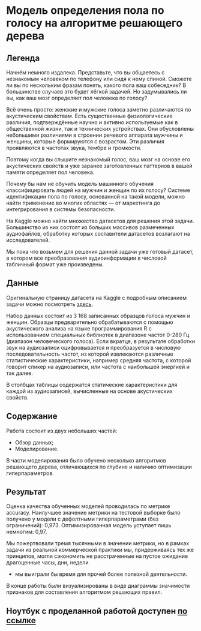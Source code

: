 # Модель определения пола по голосу на алгоритме решающего дерева

## Легенда
Начнём немного издалека. Представьте, что вы общаетесь с незнакомым человеком по телефону или сидя к нему спиной.
Сможете ли вы по нескольким фразам понять, какого пола ваш собеседник? В большинстве случаев это будет лёгкой задачей.
Но задумывались ли вы, как ваш мозг определяет пол человека по голосу?

Всё очень просто: женские и мужские голоса заметно различаются по акустическим свойствам.
Есть существенные физиологические различия, подтверждённые научно и активно используемые как в общественной жизни,
так и технических устройствах. Они обусловлены небольшими различиями в строении речевого аппарата мужчины и женщины,
которые формируются с возрастом. Эти различия проявляются в частотах звука, тембре и громкости.

Поэтому когда вы слышите незнакомый голос, ваш мозг на основе его акустических свойств и уже заранее заготовленных 
паттернов в вашей памяти определяет пол человека.

Почему бы нам не обучить модель машинного обучения классифицировать людей на мужчин и женщин по их голосу? Системе
идентификации пола по голосу, основанной на такой модели, можно найти применение во многих областях — от
маркетинга до интегрирования в системы безопасности.

На Kaggle можно найти множество датасетов для решения этой задачи. Большинство из них состоят из больших массивов
размеченных аудиофайлов, обработку которых составители датасетов возлагают на исследователей.

Мы пока что возьмем для решения данной задачи уже готовый датасет, в котором все преобразования аудиоинформации в числовой
табличный формат уже произведены.

## Данные 

Оригинальную страницу датасета на Kaggle с подробным описанием задачи можно посмотреть [здесь](https://www.kaggle.com/datasets/primaryobjects/voicegender).

Набор данных состоит из 3 168 записанных образцов голоса мужчин и женщин. Образцы предварительно обрабатываются
с помощью акустического анализа на языке программирования R с использованием специальных библиотек в диапазоне частот
0-280 Гц (диапазон человеческого голоса). Если вкратце, в результате обработки звук на аудиозаписи оцифровывается и
преобразуется в числовую последовательность частот, из которой извлекаются различные статистические характеристики,
например средняя частота, с которой говорит спикер на аудиозаписи, или частота с наибольшей энергией и так далее.

В столбцах таблицы содержатся статические характеристики для каждой из аудиозаписей, вычисленные на основе акустических свойств.

## Содержание

Работа состоит из двух небольших частей:
 - Обзор данных;
 - Моделирование.

В части моделирования было обучено несколько алгоритмов решающего дерева, отличающихся по глубине и наличию
оптимизации гиперпараметров.

## Результат

Оценка качества обученных моделей проводилась по метрике accuracy. Наилучшее значение метрики на тестовой выборке
было получено у модели с дефолтными гиперпараметрами (без ограничений): 0,973. Оптимизированная модель уступает 
лишь немногим: 0,97.

Мы пожертвовали тремя тысячными в значении метрики, но в рамках задачи из реальной коммерческой практики мы,
придерживаясь тех же принципов, могли сэкономить не расстраченные на пустое ожидание драгоценные часы, дни, недели
- мы выиграли бы время для прочей более полезной деятельности.

В конце работы были визуализированы в виде диаграммы значимости признаков для составления алгоритмом решающих правил.

## Ноутбук с проделанной работой доступен [по ссылке](https://github.com/khav-i/ml_works/blob/master/Determining%20gender%20by%20voice/determining_gender_by_voice.ipynb)

